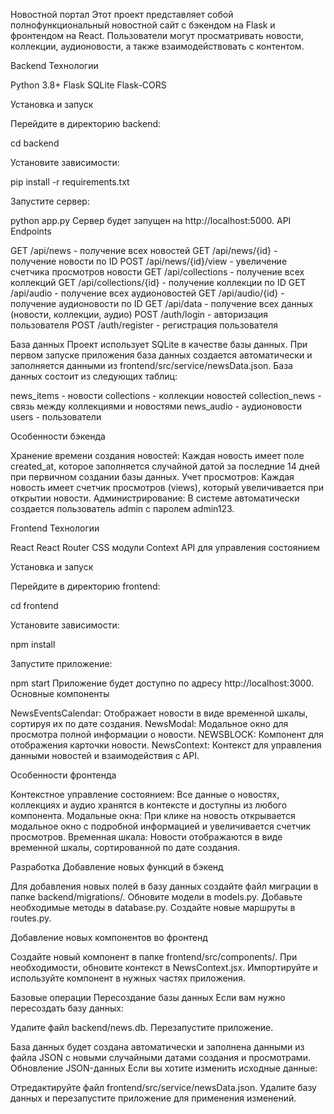 Новостной портал
Этот проект представляет собой полнофункциональный новостной сайт с бэкендом на Flask и фронтендом на React. Пользователи могут просматривать новости, коллекции, аудионовости, а также взаимодействовать с контентом.

Backend
Технологии

Python 3.8+
Flask
SQLite
Flask-CORS

Установка и запуск

Перейдите в директорию backend:

cd backend

Установите зависимости:

pip install -r requirements.txt

Запустите сервер:

python app.py
Сервер будет запущен на http://localhost:5000.
API Endpoints

GET /api/news - получение всех новостей
GET /api/news/{id} - получение новости по ID
POST /api/news/{id}/view - увеличение счетчика просмотров новости
GET /api/collections - получение всех коллекций
GET /api/collections/{id} - получение коллекции по ID
GET /api/audio - получение всех аудионовостей
GET /api/audio/{id} - получение аудионовости по ID
GET /api/data - получение всех данных (новости, коллекции, аудио)
POST /auth/login - авторизация пользователя
POST /auth/register - регистрация пользователя

База данных
Проект использует SQLite в качестве базы данных. При первом запуске приложения база данных создается автоматически и заполняется данными из frontend/src/service/newsData.json.
База данных состоит из следующих таблиц:

news_items - новости
collections - коллекции новостей
collection_news - связь между коллекциями и новостями
news_audio - аудионовости
users - пользователи

Особенности бэкенда

Хранение времени создания новостей: Каждая новость имеет поле created_at, которое заполняется случайной датой за последние 14 дней при первичном создании базы данных.
Учет просмотров: Каждая новость имеет счетчик просмотров (views), который увеличивается при открытии новости.
Администрирование: В системе автоматически создается пользователь admin с паролем admin123.

Frontend
Технологии

React
React Router
CSS модули
Context API для управления состоянием

Установка и запуск

Перейдите в директорию frontend:

cd frontend

Установите зависимости:

npm install

Запустите приложение:

npm start
Приложение будет доступно по адресу http://localhost:3000.
Основные компоненты

NewsEventsCalendar: Отображает новости в виде временной шкалы, сортируя их по дате создания.
NewsModal: Модальное окно для просмотра полной информации о новости.
NEWSBLOCK: Компонент для отображения карточки новости.
NewsContext: Контекст для управления данными новостей и взаимодействия с API.

Особенности фронтенда

Контекстное управление состоянием: Все данные о новостях, коллекциях и аудио хранятся в контексте и доступны из любого компонента.
Модальные окна: При клике на новость открывается модальное окно с подробной информацией и увеличивается счетчик просмотров.
Временная шкала: Новости отображаются в виде временной шкалы, сортированной по дате создания.

Разработка
Добавление новых функций в бэкенд

Для добавления новых полей в базу данных создайте файл миграции в папке backend/migrations/.
Обновите модели в models.py.
Добавьте необходимые методы в database.py.
Создайте новые маршруты в routes.py.

Добавление новых компонентов во фронтенд

Создайте новый компонент в папке frontend/src/components/.
При необходимости, обновите контекст в NewsContext.jsx.
Импортируйте и используйте компонент в нужных частях приложения.

Базовые операции
Пересоздание базы данных
Если вам нужно пересоздать базу данных:

Удалите файл backend/news.db.
Перезапустите приложение.

База данных будет создана автоматически и заполнена данными из файла JSON с новыми случайными датами создания и просмотрами.
Обновление JSON-данных
Если вы хотите изменить исходные данные:

Отредактируйте файл frontend/src/service/newsData.json.
Удалите базу данных и перезапустите приложение для применения изменений.

